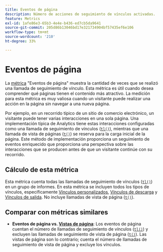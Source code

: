 ```yaml
---
title: Eventos de página
description: Número de acciones de seguimiento de vínculos activadas.
feature: Metrics
exl-id: 1afe86e3-65b3-4e4e-b436-ed7cb5da9641
source-git-commit: 205d86b13046bd17e321734904bf57435ef6e106
workflow-type: tm+mt
source-wordcount: '210'
ht-degree: 33%

---
```


# Eventos de página

La [métrica](overview.md) &quot;Eventos de página&quot; muestra la cantidad de veces que se realizó una llamada de seguimiento de vínculo. Esta métrica es útil cuando desea comprender qué páginas tienen el contenido más atractivo. La medición para esta métrica es muy valiosa cuando un visitante puede realizar una acción en la página sin navegar a una nueva página.

Por ejemplo, en un recorrido típico de un sitio de comercio electrónico, un visitante puede tener varias interacciones en una sola página. Una implementación típica de Analytics tiene estas interacciones configuradas como una llamada de seguimiento de vínculos ([`tl()`](/help/implement/vars/functions/tl-method.md)), mientras que una llamada de vista de páginas ([`t()`](/help/implement/vars/functions/t-method.md)) se reserva para la carga inicial de la página. Este método de implementación proporciona un seguimiento de eventos enriquecido que proporciona una perspectiva sobre las interacciones que se producen antes de que un visitante continúe con su recorrido.

## Cálculo de esta métrica

Esta métrica cuenta todas las llamadas de seguimiento de vínculos ([`tl()`](/help/implement/vars/functions/tl-method.md)) en un grupo de informes. En esta métrica se incluyen todos los tipos de vínculos, específicamente [Vínculos personalizados](../dimensions/custom-link.md), [Vínculos de descarga](../dimensions/download-link.md) y [Vínculos de salida](../dimensions/exit-link.md). No incluye llamadas de vista de página ([`t()`](/help/implement/vars/functions/t-method.md)).

## Comparar con métricas similares

* **Eventos de página vs. [Vistas de página](page-views.md)**: Los eventos de página cuentan el número de llamadas de seguimiento de vínculos ([`tl()`](/help/implement/vars/functions/tl-method.md)) y excluyen las llamadas de seguimiento de vista de página ([`t()`](/help/implement/vars/functions/t-method.md)). Las vistas de página son lo contrario; cuenta el número de llamadas de seguimiento de vista de página y excluye los vínculos.
